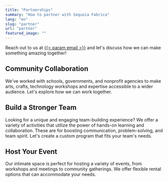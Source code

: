 ```yaml
---
title: "Partnerships"
summary: "How to partner with Sequoia Fabrica"
lang: "en"
slug: "partner"
url: "partner"
featured_image: ""
---
```



Reach out to us at <a href="mailto:{{< param email >}}">{{< param email >}}</a> and let's discuss how we can make something amazing together!

## Community Collaboration

We've worked with schools, governments, and nonprofit agencies to make arts, crafts, technology workshops and expertise accessible to a wider audience. Let's explore how we can work together.

## Build a Stronger Team

Looking for a unique and engaging team-building experience? We offer a variety of activities that utilize the power of hands-on learning and collaboration. These are for boosting communication, problem-solving, and team spirit. Let's create a custom program that fits your team's needs.

## Host Your Event

Our intimate space is perfect for hosting a variety of events, from workshops and meetings to community gatherings. We offer flexible rental options that can accommodate your needs.
